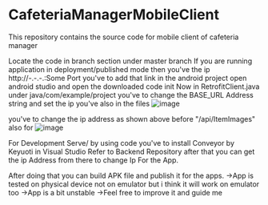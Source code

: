 # CafeteriaManagerMobileClient
This repository contains the source code for mobile client of cafeteria manager


Locate the code in branch section under master branch
If you are running application in deployment/published mode then you've the ip http://-.-.-.:Some Port
you've to add that link in the android project
open android studio and open the downloaded code init
Now in RetrofitClient.java under java/com/example/project you've to change the BASE_URL Address string and set the ip you've
also in the files
![image](https://user-images.githubusercontent.com/50557442/137401636-d695635e-d5d9-4fc7-8259-7ff1cf56e12b.png)

you've to change the ip address as shown above before "/api/ItemImages"
also for 
![image](https://user-images.githubusercontent.com/50557442/137401904-79926987-366d-48fb-a8c5-2379bfbc801d.png)


For Development Serve/ by using code you've to install Conveyor by Keyuoti in Visual Studio Refer to Backend Repository
after that you can get the ip Address from there to change Ip For the App.


After doing that you can build APK file and publish it for the apps.
->App is tested on physical device not on emulator but i think it will work on emulator too
->App is a bit unstable
->Feel free to improve it and guide me
